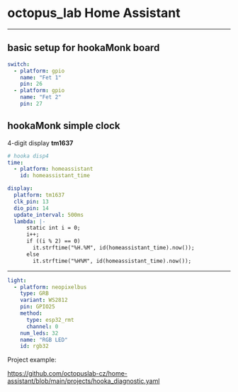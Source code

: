 # octopus_lab Home Assistant

---

## basic setup for hookaMonk board

```yaml
switch:
  - platform: gpio
    name: "Fet 1"
    pin: 26
  - platform: gpio
    name: "Fet 2"
    pin: 27
```

## hookaMonk simple clock

4-digit display **tm1637**

```yaml
# hooka disp4
time:
  - platform: homeassistant
    id: homeassistant_time

display:
  platform: tm1637
  clk_pin: 13
  dio_pin: 14
  update_interval: 500ms
  lambda: |-
      static int i = 0;
      i++;
      if ((i % 2) == 0)
        it.strftime("%H.%M", id(homeassistant_time).now());
      else
        it.strftime("%H%M", id(homeassistant_time).now());

```

---

```yaml
light:
  - platform: neopixelbus
    type: GRB
    variant: WS2812
    pin: GPIO25
    method:
      type: esp32_rmt
      channel: 0
    num_leds: 32
    name: "RGB LED"
    id: rgb32 
```

Project example:

https://github.com/octopuslab-cz/home-assistant/blob/main/projects/hooka_diagnostic.yaml

